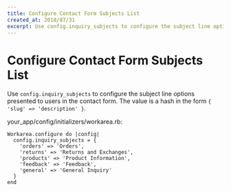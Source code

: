 ```yaml
---
title: Configure Contact Form Subjects List
created_at: 2018/07/31
excerpt: Use config.inquiry_subjects to configure the subject line options presented to users in the contact form. The value is a hash in the form { 'slug' => 'description' }.
---
```


# Configure Contact Form Subjects List

Use `config.inquiry_subjects` to configure the subject line options presented to users in the contact form. The value is a hash in the form `{ 'slug' => 'description' }`.

your\_app/config/initializers/workarea.rb:

```
Workarea.configure do |config|
  config.inquiry_subjects = {
    'orders' => 'Orders',
    'returns' => 'Returns and Exchanges',
    'products' => 'Product Information',
    'feedback' => 'Feedback',
    'general' => 'General Inquiry'
  }
end
```


